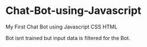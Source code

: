 # Chat-Bot-using-Javascript
My First Chat Bot using Javascript CSS HTML

Bot isnt trained but input data is filtered for the Bot.
